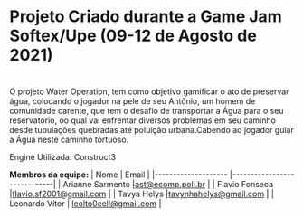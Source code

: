 # Projeto Criado durante a Game Jam Softex/Upe (09-12 de Agosto de 2021) <h1>

O projeto Water Operation, tem como objetivo gamificar o ato de preservar água, colocando o jogador na pele de seu Antônio, um homem de comunidade carente, que tem o desafio de transportar a Água para o seu reservatório, oo qual vai enfrentar diversos problemas em seu caminho desde tubulações quebradas até poluição urbana.Cabendo ao jogador guiar a Água neste caminho tortuoso.

Engine Utilizada:
Construct3

**Membros da equipe:**
|          Nome           |     Email       |
|--------------------  |-----------------------------|
| Arianne Sarmento |ast@ecomp.poli.br |
| Flavio Fonseca       |flavio.sf2001@gmail.com |
| Tavya Helys            |tavynhahelys@gmail.com |
| Leonardo Vítor      | leolto0cell@gmail.com |
